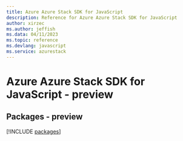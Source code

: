 ```yaml
---
title: Azure Azure Stack SDK for JavaScript
description: Reference for Azure Azure Stack SDK for JavaScript
author: xirzec
ms.author: jeffish
ms.data: 04/11/2023
ms.topic: reference
ms.devlang: javascript
ms.service: azurestack
---
```

# Azure Azure Stack SDK for JavaScript - preview
## Packages - preview
[!INCLUDE [packages](azure-stack-index.md)]